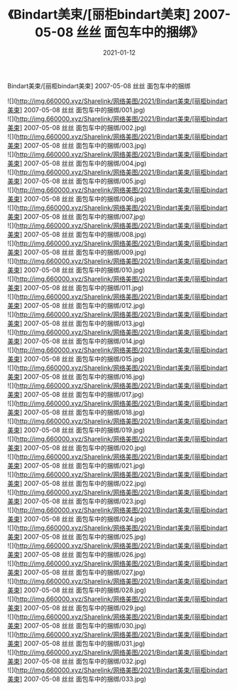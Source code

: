 ﻿---
layout: post
title:  《Bindart美束/[丽柜bindart美束] 2007-05-08 丝丝 面包车中的捆绑》
date:   2021-01-12
img: http://img.660000.xyz/Sharelink/网络美图/2021/Bindart美束/[丽柜bindart美束] 2007-05-08 丝丝 面包车中的捆绑/000.jpg
categories: [美女, 清纯, 唯美]
---

Bindart美束/[丽柜bindart美束] 2007-05-08 丝丝 面包车中的捆绑

 ![](http://img.660000.xyz/Sharelink/网络美图/2021/Bindart美束/[丽柜bindart美束] 2007-05-08 丝丝 面包车中的捆绑/001.jpg) <br>![](http://img.660000.xyz/Sharelink/网络美图/2021/Bindart美束/[丽柜bindart美束] 2007-05-08 丝丝 面包车中的捆绑/002.jpg) <br>![](http://img.660000.xyz/Sharelink/网络美图/2021/Bindart美束/[丽柜bindart美束] 2007-05-08 丝丝 面包车中的捆绑/003.jpg) <br>![](http://img.660000.xyz/Sharelink/网络美图/2021/Bindart美束/[丽柜bindart美束] 2007-05-08 丝丝 面包车中的捆绑/004.jpg) <br>![](http://img.660000.xyz/Sharelink/网络美图/2021/Bindart美束/[丽柜bindart美束] 2007-05-08 丝丝 面包车中的捆绑/005.jpg) <br>![](http://img.660000.xyz/Sharelink/网络美图/2021/Bindart美束/[丽柜bindart美束] 2007-05-08 丝丝 面包车中的捆绑/006.jpg) <br>![](http://img.660000.xyz/Sharelink/网络美图/2021/Bindart美束/[丽柜bindart美束] 2007-05-08 丝丝 面包车中的捆绑/007.jpg) <br>![](http://img.660000.xyz/Sharelink/网络美图/2021/Bindart美束/[丽柜bindart美束] 2007-05-08 丝丝 面包车中的捆绑/008.jpg) <br>![](http://img.660000.xyz/Sharelink/网络美图/2021/Bindart美束/[丽柜bindart美束] 2007-05-08 丝丝 面包车中的捆绑/009.jpg) <br>![](http://img.660000.xyz/Sharelink/网络美图/2021/Bindart美束/[丽柜bindart美束] 2007-05-08 丝丝 面包车中的捆绑/010.jpg) <br>![](http://img.660000.xyz/Sharelink/网络美图/2021/Bindart美束/[丽柜bindart美束] 2007-05-08 丝丝 面包车中的捆绑/011.jpg) <br>![](http://img.660000.xyz/Sharelink/网络美图/2021/Bindart美束/[丽柜bindart美束] 2007-05-08 丝丝 面包车中的捆绑/012.jpg) <br>![](http://img.660000.xyz/Sharelink/网络美图/2021/Bindart美束/[丽柜bindart美束] 2007-05-08 丝丝 面包车中的捆绑/013.jpg) <br>![](http://img.660000.xyz/Sharelink/网络美图/2021/Bindart美束/[丽柜bindart美束] 2007-05-08 丝丝 面包车中的捆绑/014.jpg) <br>![](http://img.660000.xyz/Sharelink/网络美图/2021/Bindart美束/[丽柜bindart美束] 2007-05-08 丝丝 面包车中的捆绑/015.jpg) <br>![](http://img.660000.xyz/Sharelink/网络美图/2021/Bindart美束/[丽柜bindart美束] 2007-05-08 丝丝 面包车中的捆绑/016.jpg) <br>![](http://img.660000.xyz/Sharelink/网络美图/2021/Bindart美束/[丽柜bindart美束] 2007-05-08 丝丝 面包车中的捆绑/017.jpg) <br>![](http://img.660000.xyz/Sharelink/网络美图/2021/Bindart美束/[丽柜bindart美束] 2007-05-08 丝丝 面包车中的捆绑/018.jpg) <br>![](http://img.660000.xyz/Sharelink/网络美图/2021/Bindart美束/[丽柜bindart美束] 2007-05-08 丝丝 面包车中的捆绑/019.jpg) <br>![](http://img.660000.xyz/Sharelink/网络美图/2021/Bindart美束/[丽柜bindart美束] 2007-05-08 丝丝 面包车中的捆绑/020.jpg) <br>![](http://img.660000.xyz/Sharelink/网络美图/2021/Bindart美束/[丽柜bindart美束] 2007-05-08 丝丝 面包车中的捆绑/021.jpg) <br>![](http://img.660000.xyz/Sharelink/网络美图/2021/Bindart美束/[丽柜bindart美束] 2007-05-08 丝丝 面包车中的捆绑/022.jpg) <br>![](http://img.660000.xyz/Sharelink/网络美图/2021/Bindart美束/[丽柜bindart美束] 2007-05-08 丝丝 面包车中的捆绑/023.jpg) <br>![](http://img.660000.xyz/Sharelink/网络美图/2021/Bindart美束/[丽柜bindart美束] 2007-05-08 丝丝 面包车中的捆绑/024.jpg) <br>![](http://img.660000.xyz/Sharelink/网络美图/2021/Bindart美束/[丽柜bindart美束] 2007-05-08 丝丝 面包车中的捆绑/025.jpg) <br>![](http://img.660000.xyz/Sharelink/网络美图/2021/Bindart美束/[丽柜bindart美束] 2007-05-08 丝丝 面包车中的捆绑/026.jpg) <br>![](http://img.660000.xyz/Sharelink/网络美图/2021/Bindart美束/[丽柜bindart美束] 2007-05-08 丝丝 面包车中的捆绑/027.jpg) <br>![](http://img.660000.xyz/Sharelink/网络美图/2021/Bindart美束/[丽柜bindart美束] 2007-05-08 丝丝 面包车中的捆绑/028.jpg) <br>![](http://img.660000.xyz/Sharelink/网络美图/2021/Bindart美束/[丽柜bindart美束] 2007-05-08 丝丝 面包车中的捆绑/029.jpg) <br>![](http://img.660000.xyz/Sharelink/网络美图/2021/Bindart美束/[丽柜bindart美束] 2007-05-08 丝丝 面包车中的捆绑/030.jpg) <br>![](http://img.660000.xyz/Sharelink/网络美图/2021/Bindart美束/[丽柜bindart美束] 2007-05-08 丝丝 面包车中的捆绑/031.jpg) <br>![](http://img.660000.xyz/Sharelink/网络美图/2021/Bindart美束/[丽柜bindart美束] 2007-05-08 丝丝 面包车中的捆绑/032.jpg) <br>![](http://img.660000.xyz/Sharelink/网络美图/2021/Bindart美束/[丽柜bindart美束] 2007-05-08 丝丝 面包车中的捆绑/033.jpg) <br>